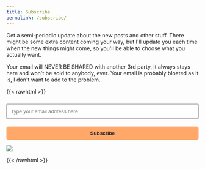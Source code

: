 ```yaml
---
title: Subscribe
permalink: /subscribe/
---
```


Get a semi-periodic update about the new posts and other stuff. There might be some extra content coming your way, but I'll update you each time when the new things might come, so you'll be able to choose what you actually want.

Your email will NEVER BE SHARED with another 3rd party, it always stays here and won't be sold to anybody, ever. Your email is probably bloated as it is, I don't want to add to the problem.

{{< rawhtml >}}

<style>
.form {
    box-sizing: border-box;
}

.field {
    padding: 10px;
		width: 100%;
		margin-top: 10px;
		margin-bottom: 10px;
}

.button {
  appearance:none;
  -webkit-appearance:none;

  padding:10px;
  border:none;
  background-color:#ffa86a;
  color:rgb(34, 33, 41);
  font-weight:600;
  border-radius:5px;
  width:100%;
	margin-top: 10px;
}
</style>

<!-- Begin Mailchimp Signup Form -->
<div id="mc_embed_signup" class="form">
<form action="https://akondas.us20.list-manage.com/subscribe/post?u=a51d84c0a38c791624a88cc4d&amp;id=73c1b8cf8f" method="post" id="mc-embedded-subscribe-form" name="mc-embedded-subscribe-form" class="validate" target="_blank" novalidate SIGNUP={{ .Permalink }}>
    <div id="mc_embed_signup_scroll">
<div class="mc-field-group">
	<input type="email" value="" name="EMAIL" class="required email field" id="mce-EMAIL" placeholder="Type your email address here">
</div>
	<div id="mce-responses" class="clear foot">
		<div class="response" id="mce-error-response" style="display:none"></div>
		<div class="response" id="mce-success-response" style="display:none"></div>
	</div>    <!-- real people should not fill this in and expect good things - do not remove this or risk form bot signups-->
    <div style="position: absolute; left: -5000px;" aria-hidden="true"><input type="text" name="b_a51d84c0a38c791624a88cc4d_73c1b8cf8f" tabindex="-1" value=""></div>
        <div class="optionalParent">
            <div class="clear foot">
                <input type="submit" value="Subscribe" name="subscribe" id="mc-embedded-subscribe" class="button">
                <p class="brandingLogo"><a href="http://eepurl.com/hRq3sL" title="Mailchimp - email marketing made easy and fun"><img src="https://eep.io/mc-cdn-images/template_images/branding_logo_text_dark_dtp.svg"></a></p>
            </div>
        </div>
    </div>
</form>
</div>

<!--End mc_embed_signup-->

{{< /rawhtml >}}


